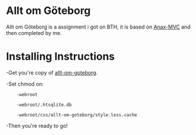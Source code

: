 Allt om Göteborg
================

Allt om Göteborg is a assignment i got on BTH, it is based on [Anax-MVC][1] and then completed by me.


Installing Instructions
========================

-Get you're copy of [allt-om-goteborg][2].

-Set chmod on: 

        -webroot
        
        -webroot/.htsqlite.db
        
        -webroot/css/allt-om-goteborg/style.less.cache


-Then you're ready to go!









[1]:https://github.com/mosbth/Anax-MVC
[2]:https://github.com/feeloor/allt-om-goteborg
